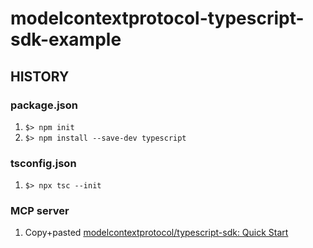 # modelcontextprotocol-typescript-sdk-example

## HISTORY

### package.json

1. `$> npm init`
1. `$> npm install --save-dev typescript`

### tsconfig.json

1. `$> npx tsc --init`

### MCP server

1. Copy+pasted [modelcontextprotocol/typescript-sdk: Quick Start](https://github.com/modelcontextprotocol/typescript-sdk/tree/1.17.3?tab=readme-ov-file#quick-start)
